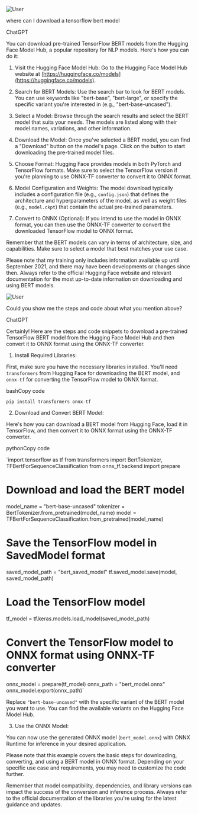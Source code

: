 ![User](https://chat.openai.com/_next/image?url=https%3A%2F%2Flh3.googleusercontent.com%2Fa%2FAAcHTtcGuIG4KdUQ_CPGAho4yUXInIDR9bgJT8PeLZIN8iST%3Ds96-c&w=96&q=75)

where can I download a tensorflow bert model

ChatGPT

You can download pre-trained TensorFlow BERT models from the Hugging Face Model Hub, a popular repository for NLP models. Here's how you can do it:

1.  Visit the Hugging Face Model Hub: Go to the Hugging Face Model Hub website at [https://huggingface.co/models](https://huggingface.co/models).
    
2.  Search for BERT Models: Use the search bar to look for BERT models. You can use keywords like "bert-base", "bert-large", or specify the specific variant you're interested in (e.g., "bert-base-uncased").
    
3.  Select a Model: Browse through the search results and select the BERT model that suits your needs. The models are listed along with their model names, variations, and other information.
    
4.  Download the Model: Once you've selected a BERT model, you can find a "Download" button on the model's page. Click on the button to start downloading the pre-trained model files.
    
5.  Choose Format: Hugging Face provides models in both PyTorch and TensorFlow formats. Make sure to select the TensorFlow version if you're planning to use ONNX-TF converter to convert it to ONNX format.
    
6.  Model Configuration and Weights: The model download typically includes a configuration file (e.g., `config.json`) that defines the architecture and hyperparameters of the model, as well as weight files (e.g., `model.ckpt`) that contain the actual pre-trained parameters.
    
7.  Convert to ONNX (Optional): If you intend to use the model in ONNX format, you can then use the ONNX-TF converter to convert the downloaded TensorFlow model to ONNX format.
    

Remember that the BERT models can vary in terms of architecture, size, and capabilities. Make sure to select a model that best matches your use case.

Please note that my training only includes information available up until September 2021, and there may have been developments or changes since then. Always refer to the official Hugging Face website and relevant documentation for the most up-to-date information on downloading and using BERT models.

![User](https://chat.openai.com/_next/image?url=https%3A%2F%2Flh3.googleusercontent.com%2Fa%2FAAcHTtcGuIG4KdUQ_CPGAho4yUXInIDR9bgJT8PeLZIN8iST%3Ds96-c&w=96&q=75)

Could you show me the steps and code about what you mention above?

ChatGPT

Certainly! Here are the steps and code snippets to download a pre-trained TensorFlow BERT model from the Hugging Face Model Hub and then convert it to ONNX format using the ONNX-TF converter.

1.  Install Required Libraries:

First, make sure you have the necessary libraries installed. You'll need `transformers` from Hugging Face for downloading the BERT model, and `onnx-tf` for converting the TensorFlow model to ONNX format.

bashCopy code

`pip install transformers onnx-tf` 

2.  Download and Convert BERT Model:

Here's how you can download a BERT model from Hugging Face, load it in TensorFlow, and then convert it to ONNX format using the ONNX-TF converter.

pythonCopy code

`import tensorflow as tf
from transformers import BertTokenizer, TFBertForSequenceClassification
from onnx_tf.backend import prepare

# Download and load the BERT model
model_name = "bert-base-uncased"
tokenizer = BertTokenizer.from_pretrained(model_name)
model = TFBertForSequenceClassification.from_pretrained(model_name)

# Save the TensorFlow model in SavedModel format
saved_model_path = "bert_saved_model"
tf.saved_model.save(model, saved_model_path)

# Load the TensorFlow model
tf_model = tf.keras.models.load_model(saved_model_path)

# Convert the TensorFlow model to ONNX format using ONNX-TF converter
onnx_model = prepare(tf_model)
onnx_path = "bert_model.onnx"
onnx_model.export(onnx_path)` 

Replace `"bert-base-uncased"` with the specific variant of the BERT model you want to use. You can find the available variants on the Hugging Face Model Hub.

3.  Use the ONNX Model:

You can now use the generated ONNX model (`bert_model.onnx`) with ONNX Runtime for inference in your desired application.

Please note that this example covers the basic steps for downloading, converting, and using a BERT model in ONNX format. Depending on your specific use case and requirements, you may need to customize the code further.

Remember that model compatibility, dependencies, and library versions can impact the success of the conversion and inference process. Always refer to the official documentation of the libraries you're using for the latest guidance and updates.
